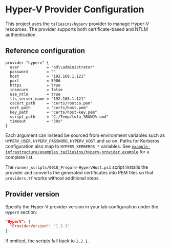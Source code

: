 # Hyper-V Provider Configuration

This project uses the `taliesins/hyperv` provider to manage Hyper-V resources. The provider supports both certificate-based and NTLM authentication.

## Reference configuration

```hcl
provider "hyperv" {
  user            = "ad\\administrator"
  password        = ""
  host            = "192.168.1.121"
  port            = 5986
  https           = true
  insecure        = false
  use_ntlm        = true
  tls_server_name = "192.168.1.121"
  cacert_path     = "certs/rootca.pem"
  cert_path       = "certs/host.pem"
  key_path        = "certs/host-key.pem"
  script_path     = "C:/Temp/tofu_%RAND%.cmd"
  timeout         = "30s"
}
```

Each argument can instead be sourced from environment variables such as `HYPERV_USER`, `HYPERV_PASSWORD`, `HYPERV_HOST` and so on. Paths for Kerberos configuration also map to `HYPERV_KERBEROS_*` variables. See [`example-infrastructure/examples_tailiesins/hyperv-provider.example`](../example-infrastructure/examples_tailiesins/hyperv-provider.example) for a complete list.

The `runner_scripts/0010_Prepare-HyperVHost.ps1` script installs the provider and converts the generated certificates into PEM files so that `providers.tf` works without additional steps.

## Provider version

Specify the Hyper-V provider version in your lab configuration under the `HyperV` section:

```json
"HyperV": {
  "ProviderVersion": "1.2.1"
}
```

If omitted, the scripts fall back to `1.2.1`.

